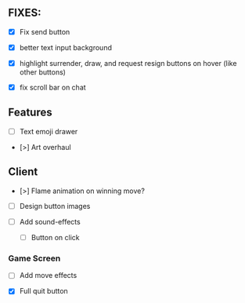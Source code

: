 ## FIXES:
- [x] Fix send button
- [x] better text input background
- [x] highlight surrender, draw, and request resign buttons on hover (like other buttons)
- [x] fix scroll bar on chat


## Features
- [ ] Text emoji drawer
- [>] Art overhaul

## Client
- [>] Flame animation on winning move?
- [ ] Design button images

- [ ] Add sound-effects 
    - [ ] Button on click


### Game Screen
- [ ] Add move effects


- [x] Full quit button
